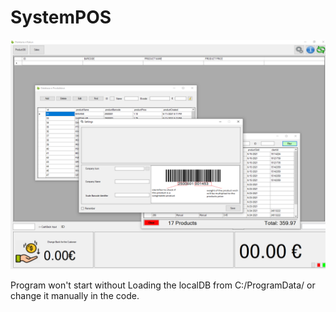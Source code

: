 # SystemPOS

![alt text](https://github.com/ilirPrenku/SystemPOS/blob/master/SystemPOS%20v1.0.png)

Program won't start without Loading the localDB from C:/ProgramData/ or change it manually in the code.
